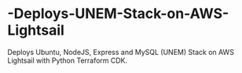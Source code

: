 # -Deploys-UNEM-Stack-on-AWS-Lightsail
Deploys Ubuntu, NodeJS, Express and MySQL (UNEM) Stack on AWS Lightsail with Python Terraform CDK.
